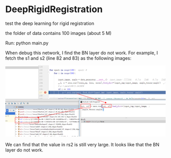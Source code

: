 # DeepRigidRegistration
test the deep learning for rigid registration

the folder of data contains 100 images (about 5 M)

Run: python main.py

When debug this network, I find the BN layer do not work.
For example, I fetch the s1 and s2 (line 82 and 83) as the following images:

![image](https://github.com/zhang-qiang-github/DeepRigidRegistration/blob/master/figure/BN_error.png)

We can find that the value in rs2 is still very large. It looks like that the BN layer do not work. 
